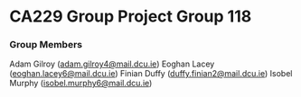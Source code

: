 # CA229 Group Project Group 118

### Group Members

Adam Gilroy (adam.gilroy4@mail.dcu.ie)
Eoghan Lacey (eoghan.lacey6@mail.dcu.ie)
Finian Duffy (duffy.finian2@mail.dcu.ie)
Isobel Murphy (isobel.murphy6@mail.dcu.ie)

